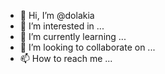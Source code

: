 - 👋 Hi, I’m @dolakia
- 👀 I’m interested in ...
- 🌱 I’m currently learning ...
- 💞️ I’m looking to collaborate on ...
- 📫 How to reach me ...

<!---
dolakia/dolakia is a ✨ special ✨ repository because its `README.md` (this file) appears on your GitHub profile.
You can click the Preview link to take a look at your changes.
--->
